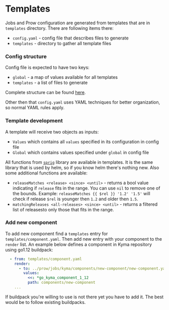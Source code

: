 # Templates

Jobs and Prow configuration are generated from templates that are in `templates` directory. There are following items there:

- `config.yaml` - config file that describes files to generate
- `templates` - directory to gather all template files

### Config structure

Config file is expected to have two keys:

- `global` - a map of values available for all templates
- `templates` - a list of files to generate

Complete structure can be found [here](../development/tools/cmd/rendertemplates/main.go).

Other then that `config.yaml` uses YAML techniques for better organization, so normal YAML rules apply.

### Template development

A template will receive two objects as inputs:
- `Values` which contains all `values` specified in its configuration in config file
- `Global` which contains values specified under `global` in config file

All functions from [`sprig`](https://github.com/Masterminds/sprig) library are available in templates. It is the same library that is used by helm, so if you know helm there's nothing new. Also some additional functions are available:
- `releaseMatches <release> <since> <until>` - returns a bool value indicating if `release` fits in the range. You can use `nil` to remove one of the bounds. Example: `releaseMatches {{ $rel }} '1.2' '1.5'` will check if release `$rel` is younger then `1.2` and older then `1.5`.
- `matchingReleases <all-releases> <since> <until>` - returns a filtered list of releasesto only those that fits in the range.

### Add new component

To add new component find a `templates` entry for `templates/component.yaml`. Then add new entry with your component to the `render` list. An example below defines a component in Kyma repository using go1.12 buildpack:
```yaml
  - from: templates/component.yaml
    render:
      - to: ../prow/jobs/kyma/components/new-component/new-component.yaml
        values:
          <<: *go_kyma_component_1_12
          path: components/new-component
    ...
```

If buildpack you're willing to use is not there yet you have to add it. The best would be to follow existing buildpacks.